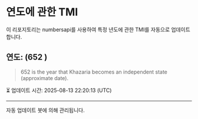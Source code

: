 
# 연도에 관한 TMI

이 리포지토리는 numbersapi를 사용하여 특정 년도에 관한 TMI를 자동으로 업데이트합니다.

## 연도: (652 )
> 652 is the year that Khazaria becomes an independent state (approximate date).

⏳ 업데이트 시간: 2025-08-13 22:20:13 (UTC)

---
자동 업데이트 봇에 의해 관리됩니다.
